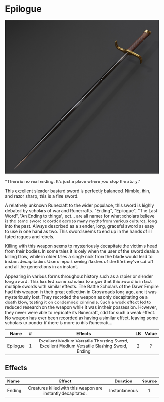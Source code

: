 # Epilogue

![Copyright](Epilogue.jpg)

"There is no real ending. It's just a place where you stop the story."

This excellent slender bastard sword is perfectly balanced. Nimble, thin, and razor sharp, this is a fine sword.

A relatively unknown Runecraft to the wider populace, this sword is highly debated by scholars of war and Runecrafts. "Ending", "Epilogue", "The Last Word", "An Ending to things", ect… are all names for what scholars believe is the same sword recorded across many myths from various cultures, long into the past. Always described as a slender, long, graceful sword as easy to use in one hand as two. This sword seems to end up in the hands of ill fated rogues and rebels.

Killing with this weapon seems to mysteriously decapitate the victim's head from their bodies. In some tales it is only when the user of the sword deals a killing blow, while in older tales a single nick from the blade would lead to instant decapitation. Users report seeing flashes of the life they’ve cut off and all the generations in an instant.

 Appearing in various forms throughout history such as a rapier or slender long sword. This has led some scholars to argue that this sword is in fact multiple swords with similar effects. The Battle Scholars of the Dawn Empire had this weapon in their great collection in Crossroads long ago, and it was mysteriously lost. They recorded the weapon as only decapitating on a death blow, testing it on condemned criminals. Such a weak effect led to reduced research on the weapon while it was in their possession. However, they never were able to replicate its Runecraft, odd for such a weak effect. No weapon has ever been recorded as having a similar effect, leaving some scholars to ponder if there is more to this Runecraft…

|   Name   | # |                                            Effects                                            | LB | Value |
| :------: | :-: | :-------------------------------------------------------------------------------------------: | :-: | :---: |
| Epilogue | 1 | Excellent Medium Versatile Thrusting Sword, Excellent Medium Versatile Slashing Sword, Ending | 2 |   ?   |

## Effects

| Name   |                            Effect                            |   Duration   | Source |
| :----- | :----------------------------------------------------------: | :-----------: | :----------: |
| Ending | Creatures killed with this weapon are instantly decapitated. | Instantaneous |      1      |
